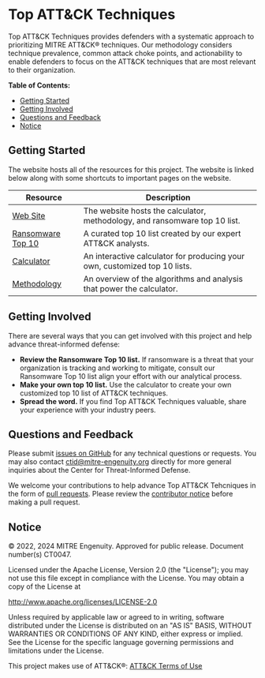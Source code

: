 # Top ATT&CK Techniques

Top ATT&CK Techniques provides defenders with a systematic approach to prioritizing
MITRE ATT&CK® techniques. Our methodology considers technique prevalence, common
attack choke points, and actionability to enable defenders to focus on the ATT&CK
techniques that are most relevant to their organization.

**Table of Contents:**
- [Getting Started](#getting-started)
- [Getting Involved](#getting-involved)
- [Questions and Feedback](#questions-and-feedback)
- [Notice](#notice)


## Getting Started

The website hosts all of the resources for this project. The website is linked below
along with some shortcuts to important pages on the website.

| Resource                                                                            | Description                                                                |
| ----------------------------------------------------------------------------------- | -------------------------------------------------------------------------- |
| [Web Site](https://top-attack-techniques.mitre-engenuity.org/)                      | The website hosts the calculator, methodology, and ransomware top 10 list. |
| [Ransomware Top 10](https://top-attack-techniques.mitre-engenuity.org/top-10-lists) | A curated top 10 list created by our expert ATT&CK analysts.               |
| [Calculator](https://top-attack-techniques.mitre-engenuity.org/calculator)          | An interactive calculator for producing your own, customized top 10 lists. |
| [Methodology](https://top-attack-techniques.mitre-engenuity.org/methodology)        | An overview of the algorithms and analysis that power the calculator.      |

## Getting Involved

There are several ways that you can get involved with this project and help
advance threat-informed defense:

- **Review the Ransomware Top 10 list.**
  If ransomware is a threat that your organization is tracking and working to mitigate, consult our Ransomware Top 10 list align your effort with our analytical process.
- **Make your own top 10 list.** Use the calculator to create your own customized top 10
  list of ATT&CK techniques.
- **Spread the word.** If you find Top ATT&CK Techniques valuable, share your experience
  with your industry peers.

## Questions and Feedback

Please submit [issues on
GitHub](https://github.com/center-for-threat-informed-defense/top-attack-techniques/issues)
for any technical questions or requests. You may also contact
[ctid@mitre-engenuity.org](mailto:ctid@mitre-engenuity.org?subject=Question%20about%20top-attack-techniques)
directly for more general inquiries about the Center for Threat-Informed Defense.

We welcome your contributions to help advance Top ATT&CK Tehcniques in the form
of [pull
requests](https://github.com/center-for-threat-informed-defense/top-attack-techniques/pulls).
Please review the [contributor
notice](https://github.com/center-for-threat-informed-defense/top-attack-techniques/blob/main/CONTRIBUTING.md)
before making a pull request.

## Notice

© 2022, 2024 MITRE Engenuity. Approved for public release. Document number(s) CT0047.

Licensed under the Apache License, Version 2.0 (the "License"); you may not use this
file except in compliance with the License. You may obtain a copy of the License at

http://www.apache.org/licenses/LICENSE-2.0

Unless required by applicable law or agreed to in writing, software distributed under
the License is distributed on an "AS IS" BASIS, WITHOUT WARRANTIES OR CONDITIONS OF ANY
KIND, either express or implied. See the License for the specific language governing
permissions and limitations under the License.

This project makes use of ATT&CK®: [ATT&CK Terms of
Use](https://attack.mitre.org/resources/terms-of-use/)

